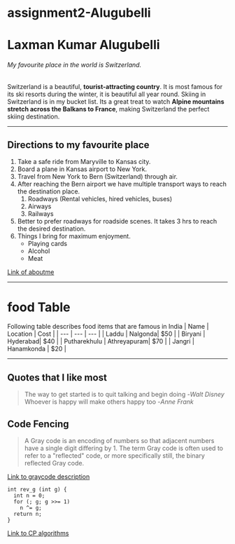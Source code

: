 # assignment2-Alugubelli
# Laxman Kumar Alugubelli
###### My favourite place in the world is Switzerland.
Switzerland is a beautiful, **tourist-attracting country**. It is most famous for its ski resorts during the winter, it is beautiful all year round. Skiing in Switzerland is in my bucket list. Its a great treat to watch **Alpine mountains stretch across the Balkans to France**, making Switzerland the perfect skiing destination.

***

## Directions to my favourite place
1. Take a safe ride from Maryville to Kansas city.
2. Board a plane in Kansas airport to New York.
3. Travel from New York to Bern (Switzerland) through air.
4. After reaching the Bern airport we have multiple transport ways to reach the destination place.
    1. Roadways (Rental vehicles, hired vehicles, buses)
    2. Airways
    3. Railways
5. Better to prefer roadways for roadside scenes. It takes 3 hrs to reach the desired destination.
6. Things I bring for maximum enjoyment.
    * Playing cards
    * Alcohol
    * Meat

[Link of aboutme](https://github.com/LaxmanKumar22/assignment2-Alugubelli/blob/main/AboutMe.md)

***

# food Table

Following table describes food items that are famous in India
| Name | Location | Cost |
| --- | --- | --- |
| Laddu | Nalgonda| $50 |
| Biryani | Hyderabad| $40 |
| Putharekhulu | Athreyapuram| $70 |
| Jangri | Hanamkonda | $20 |

***

## Quotes that I like most
> The way to get started is to quit talking and begin doing -*Walt Disney* <br>
> Whoever is happy will make others happy too -*Anne Frank*

## Code Fencing

>A Gray code is an encoding of numbers so that adjacent numbers have a single digit differing by 1. The term Gray code is often used to refer to a "reflected" code, or more specifically still, the binary reflected Gray code.

[Link to graycode description](https://mathworld.wolfram.com/GrayCode.html)

```
int rev_g (int g) {
  int n = 0;
  for (; g; g >>= 1)
    n ^= g;
  return n;
}
```
[Link to CP algorithms](https://cp-algorithms.com/algebra/gray-code.html)